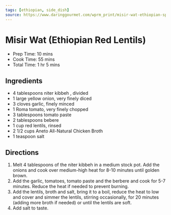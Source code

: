 ```yaml
---
tags: [ethiopian, side_dish]
source: https://www.daringgourmet.com/wprm_print/misir-wat-ethiopian-spiced-red-lentils
---
```


# Misir Wat (Ethiopian Red Lentils)

- Prep Time: 10 mins
- Cook Time: 55 mins
- Total Time: 1 hr 5 mins

## Ingredients

- 4 tablespoons niter kibbeh , divided
- 1 large yellow onion, very finely diced
- 3 cloves garlic, finely minced
- 1 Roma tomato, very finely chopped
- 3 tablespoons tomato paste
- 2 tablespoons bebere
- 1 cup red lentils, rinsed
- 2 1/2 cups Aneto All-Natural Chicken Broth
- 1 teaspoon salt

## Directions

1. Melt 4 tablespoons of the niter kibbeh in a medium stock pot.  Add the onions and cook over medium-high heat for 8-10 minutes until golden brown.
2. Add the garlic, tomatoes, tomato paste and the berbere and cook for 5-7 minutes. Reduce the heat if needed to prevent burning.
3. Add the lentils, broth and salt, bring it to a boil, reduce the heat to low and cover and simmer the lentils, stirring occasionally, for 20 minutes (adding more broth if needed) or until the lentils are soft.
4. Add salt to taste.
